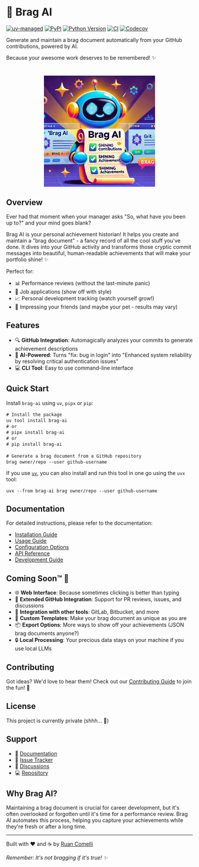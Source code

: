 # 💁 Brag AI

<!-- [![License](https://img.shields.io/pypi/l/brag-ai.svg?color=green)](https://github.com/ruancomelli/brag-ai/raw/main/LICENSE) -->

[![uv-managed](https://img.shields.io/badge/managed-261230?label=uv&logo=uv&labelColor=gray)](https://github.com/astral-sh/uv)
[![PyPI](https://img.shields.io/pypi/v/brag-ai.svg?logo=pypi&logoColor=white)](https://pypi.org/project/brag-ai)
[![Python Version](https://img.shields.io/pypi/pyversions/brag-ai.svg?logo=python&logoColor=yellow)](https://python.org)
[![CI](https://github.com/ruancomelli/brag-ai/actions/workflows/ci.yaml/badge.svg)](https://github.com/ruancomelli/brag-ai/actions/workflows/ci.yaml)
[![Codecov](https://codecov.io/gh/ruancomelli/brag-ai/branch/main/graph/badge.svg)](https://codecov.io/gh/ruancomelli/brag-ai)

Generate and maintain a brag document automatically from your GitHub contributions, powered by AI.

Because your awesome work deserves to be remembered! ✨

<h1 align="center">
<a href="docs/assets/hero.webp">
<img
  src=docs/assets/hero.webp
  alt="Brag AI Hero"
  width="300"
  align="center"
>
</a>
</h1>

## Overview

Ever had that moment when your manager asks "So, what have you been up to?" and your mind goes blank?

Brag AI is your personal achievement historian! It helps you create and maintain a "brag document" - a fancy record of all the cool stuff you've done. It dives into your GitHub activity and transforms those cryptic commit messages into beautiful, human-readable achievements that will make your portfolio shine! ✨

Perfect for:

- 📊 Performance reviews (without the last-minute panic)
- 💼 Job applications (show off with style)
- 📈 Personal development tracking (watch yourself grow!)
- 🎉 Impressing your friends (and maybe your pet - results may vary)

## Features

- 🔍 **GitHub Integration**: Automagically analyzes your commits to generate achievement descriptions
- 🤖 **AI-Powered**: Turns "fix: bug in login" into "Enhanced system reliability by resolving critical authentication issues"
- 💻 **CLI Tool**: Easy to use command-line interface

## Quick Start

Install `brag-ai` using `uv`, `pipx` or `pip`:

```console
# Install the package
uv tool install brag-ai
# or
# pipx install brag-ai
# or
# pip install brag-ai

# Generate a brag document from a GitHub repository
brag owner/repo --user github-username
```

If you use [`uv`](https://docs.astral.sh/uv/), you can also install and run this tool in one go using the `uvx` tool:

```console
uvx --from brag-ai brag owner/repo --user github-username
```

## Documentation

For detailed instructions, please refer to the documentation:

- [Installation Guide](https://ruancomelli.github.io/brag-ai/installation/)
- [Usage Guide](https://ruancomelli.github.io/brag-ai/usage/)
- [Configuration Options](https://ruancomelli.github.io/brag-ai/configuration/)
- [API Reference](https://ruancomelli.github.io/brag-ai/api-reference/)
- [Development Guide](https://github.com/ruancomelli/brag-ai/blob/main/CONTRIBUTING.md)

## Coming Soon™ 🚀

- 🌐 **Web Interface**: Because sometimes clicking is better than typing
- 🤝 **Extended GitHub Integration**: Support for PR reviews, issues, and discussions
- 🔄 **Integration with other tools**: GitLab, Bitbucket, and more
- 📝 **Custom Templates**: Make your brag document as unique as you are
- 📦 **Export Options**: More ways to show off your achievements (JSON brag documents anyone?)
- 🔒 **Local Processing**: Your precious data stays on your machine if you use local LLMs

## Contributing

Got ideas? We'd love to hear them! Check out our [Contributing Guide](CONTRIBUTING.md) to join the fun! 🎈

## License

<!-- TODO: switch to MIT -->

This project is currently private (shhh... 🤫)

## Support

- 📖 [Documentation](https://ruancomelli.github.io/brag-ai/)
- 🐛 [Issue Tracker](https://github.com/ruancomelli/brag-ai/issues)
- 💬 [Discussions](https://github.com/ruancomelli/brag-ai/discussions)
- 💻 [Repository](https://github.com/ruancomelli/brag-ai)

## Why Brag AI?

Maintaining a brag document is crucial for career development, but it's often overlooked or forgotten until it's time for a performance review.
Brag AI automates this process, helping you capture your achievements while they're fresh or after a long time.

---

Built with ❤️ and ☕ by [Ruan Comelli](https://github.com/ruancomelli)

_Remember: It's not bragging if it's true! ✨_
